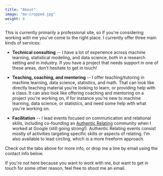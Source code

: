 ```yaml
---
title: "About"
image: "me-cropped.jpg"
weight: 8
---
```


This is currently primarily a professional site, so if you're considering working with me you've come to the right place. I currently offer three main kinds of services:

* **Technical consulting** -- I have a lot of experience across machine learning, statistical modeling, and data science, both in a research setting and in industry. If you have a project that needs support in one of these areas, don't hesitate to get in touch!

* **Teaching, coaching, and mentoring** -- I offer teaching/tutoring in machine learning, data science, statistics, and math. That can look like directly teaching material you're looking to learn, or providing help with a class. It can also look like offering coaching and mentoring on a project you're working on, if for instance you're new to machine learning, data science, or statistics, and need some help with what you're working on.

* **Facilitation** -- I lead events focused on communication and relational skills, including co-founding an [Authentic Relating](https://www.authrev.org/) community when I worked at Google (still going strong!). Authentic Relating events consist mostly of activities targeting specific skills or aspects of relating. I'm also available to lead circling, which is a more freeform approach.

Check out the tabs above for more info, or drop me a line by email using the contact info below.

If you're not here because you want to work with me, but want to get in touch for some other reason, feel free to shoot me an email.
